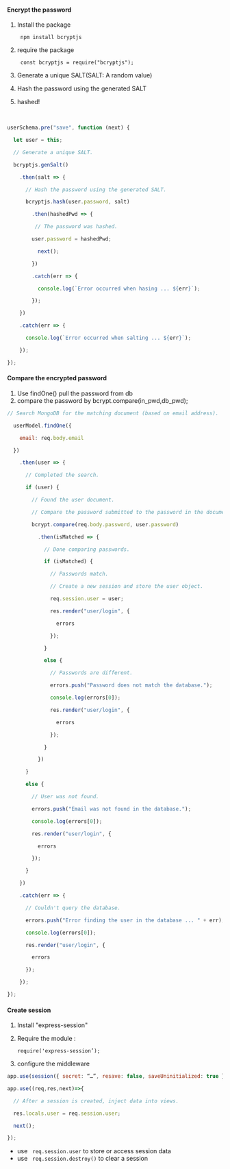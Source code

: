 #### Encrypt the password

1. Install the package

   ` npm install bcryptjs`

2. require the package

   ` const bcryptjs = require("bcryptjs");`

3. Generate a unique SALT(SALT: A random value)

4. Hash the password using the generated SALT

5. hashed!

​		

```javascript
userSchema.pre("save", function (next) {

  let user = this;

  // Generate a unique SALT.

  bcryptjs.genSalt()

    .then(salt => {

      // Hash the password using the generated SALT.

      bcryptjs.hash(user.password, salt)

        .then(hashedPwd => {

         // The password was hashed.

        user.password = hashedPwd;

          next();

        })

        .catch(err => {

          console.log(`Error occurred when hasing ... ${err}`);

        });

    })

    .catch(err => {

      console.log(`Error occurred when salting ... ${err}`);

    });

});
```



#### Compare the encrypted password

1.  Use findOne() pull the password from db
2. compare the password by bcrypt.compare(in_pwd,db_pwd);

```javascript
// Search MongoDB for the matching document (based on email address).

  userModel.findOne({

​    email: req.body.email

  })

​    .then(user => {

​      // Completed the search.

​      if (user) {

​        // Found the user document.

​        // Compare the password submitted to the password in the document.

​        bcrypt.compare(req.body.password, user.password)

​          .then(isMatched => {

​            // Done comparing passwords.

​            if (isMatched) {

​              // Passwords match.

​              // Create a new session and store the user object.

​              req.session.user = user;

​              res.render("user/login", {

​                errors

​              });

​            }

​            else {

​              // Passwords are different.

​              errors.push("Password does not match the database.");

​              console.log(errors[0]);

​              res.render("user/login", {

​                errors

​              });

​            }

​          })

​      }

​      else {

​        // User was not found.

​        errors.push("Email was not found in the database.");

​        console.log(errors[0]);

​        res.render("user/login", {

​          errors

​        });

​      }

​    })

​    .catch(err => {

​      // Couldn't query the database.

​      errors.push("Error finding the user in the database ... " + err);

​      console.log(errors[0]);

​      res.render("user/login", {

​        errors

​      });

​    });

});
```



####  Create session

1.  Install "express-session"

2. Require the module :

   ` require('express-session’); `

3. configure the middleware

```javascript
app.use(session({ secret: “…”, resave: false, saveUninitialized: true }));

app.use((req,res,next)=>{

  // After a session is created, inject data into views.

  res.locals.user = req.session.user;

  next();

});
```

- use ` req.session.user` to store or access session data
- use ` req.session.destroy()` to clear a session